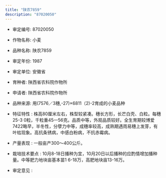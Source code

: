 ```yaml
---
title: "陕农7859"
description: "87020050"
---
```

* 审定编号:  87020050

*  作物名称:  小麦

*  品种名称:  陕农7859

*  审定年份:  1987

*  审定单位:  安徽省

* 育种者:  陕西省农科院作物所

*  申请者:  陕西省农科院作物所

*  品种来源:  用(7576／3穗,-27)×6811（2)-2育成的小麦品种

*  特征特性 : 
株高80厘米左右，株型较紧凑。穗长方形，长芒白壳、白粒。每穗25-3 0粒，千粒重45一56克。品质中等，外观品质较好。全生育期较博爱7422略早，半冬性，分孽力中等，成穗率较高，成熟期遇雨易穗上发芽，有叶枯现象。高抗条锈病，中感白粉病，不抗赤霉病。
 
*  产量表现 : 
一般亩产300～400公斤。

*  栽培技术要点 : 
10月8-18日播种为宜，10月20日以后播种的应酌情增加播种量。中等肥力地块亩基本苗1 6-18万，高肥地块亩13-16万。

*  审定意见 : 

